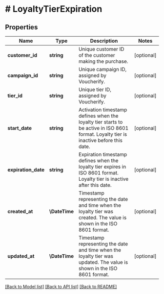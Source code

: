 # # LoyaltyTierExpiration

## Properties

Name | Type | Description | Notes
------------ | ------------- | ------------- | -------------
**customer_id** | **string** | Unique customer ID of the customer making the purchase. | [optional]
**campaign_id** | **string** | Unique campaign ID, assigned by Voucherify. | [optional]
**tier_id** | **string** | Unique tier ID, assigned by Voucherify. | [optional]
**start_date** | **string** | Activation timestamp defines when the loyalty tier starts to be active in ISO 8601 format. Loyalty tier is inactive before this date. | [optional]
**expiration_date** | **string** | Expiration timestamp defines when the loyalty tier expires in ISO 8601 format. Loyalty tier is inactive after this date. | [optional]
**created_at** | **\DateTime** | Timestamp representing the date and time when the loyalty tier was created. The value is shown in the ISO 8601 format. | [optional]
**updated_at** | **\DateTime** | Timestamp representing the date and time when the loyalty tier was updated. The value is shown in the ISO 8601 format. | [optional]

[[Back to Model list]](../../README.md#models) [[Back to API list]](../../README.md#endpoints) [[Back to README]](../../README.md)
